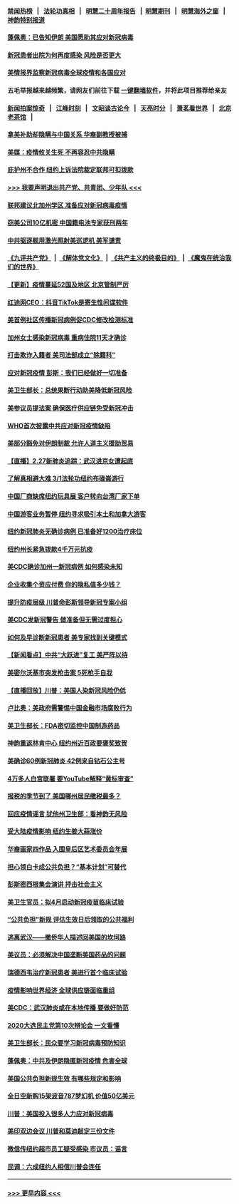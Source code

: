 #### [禁闻热榜](热点新闻.md?=0)  &nbsp;&nbsp;|&nbsp;&nbsp; [法轮功真相](https://github.com/gfw-breaker/truth/blob/master/README.md?=0) &nbsp;&nbsp;|&nbsp;&nbsp; [明慧二十周年报告](https://github.com/gfw-breaker/mh-reports/blob/master/README.md?=0) &nbsp;&nbsp;|&nbsp;&nbsp;[明慧期刊](https://github.com/gfw-breaker/mh-qikan) &nbsp;&nbsp;|&nbsp;&nbsp; [明慧海外之窗](https://github.com/gfw-breaker/mh-news/blob/master/README.md?=0) &nbsp;&nbsp;|&nbsp;&nbsp; [神韵特别报道](https://github.com/gfw-breaker/mh-news/blob/master/shenyun.md?=0)
#### [蓬佩奥：已告知伊朗 美国愿助其应对新冠病毒](../pages/nsc412/n11903212.md?t=02290331) 
#### [新冠患者出院为何再度感染 风险是否更大](../pages/nsc412/n11903262.md?t=02290331) 
#### [美情报界监察新冠病毒全球疫情和各国应对](../pages/nsc412/n11903098.md?t=02290331) 
#### 五毛举报越来越频繁，请网友们前往下载 [一键翻墙软件](https://github.com/gfw-breaker/ssr-accounts)，并将此项目推荐给亲友
#### [新闻拍案惊奇](https://github.com/gfw-breaker/banned-news/blob/master/pages/link4.md) &nbsp;&nbsp;|&nbsp;&nbsp; [江峰时刻](https://github.com/gfw-breaker/banned-news/blob/master/pages/link4.md) &nbsp;&nbsp;|&nbsp;&nbsp; [文昭谈古论今](https://github.com/gfw-breaker/banned-news/blob/master/pages/link4.md) &nbsp;&nbsp;|&nbsp;&nbsp; [天亮时分](https://github.com/gfw-breaker/banned-news/blob/master/pages/link4.md) &nbsp;&nbsp;|&nbsp;&nbsp; [萧茗看世界](https://github.com/gfw-breaker/banned-news/blob/master/pages/link4.md) &nbsp;&nbsp;|&nbsp;&nbsp; [北京老茶馆](https://github.com/gfw-breaker/banned-news/blob/master/pages/link4.md) &nbsp;&nbsp;|&nbsp;&nbsp; 
#### [拿美补助却隐瞒与中国关系 华裔副教授被捕](../pages/nsc412/n11901687.md?t=02290331) 
#### [美媒：疫情攸关生死 不再容忍中共隐瞒](../pages/nsc412/n11901694.md?t=02290331) 
#### [庇护州不合作  纽约上诉法院裁定联邦可扣拨款](../pages/nsc412/n11902238.md?t=02290331) 
#### [>>> 我要声明退出共产党、共青团、少年队 <<<](https://github.com/begood0513/goodnews/blob/master/quit/letter.md) 
#### [联邦建议北加州学区 准备应对新冠病毒疫情](../pages/nsc412/n11902448.md?t=02290331) 
#### [窃美公司10亿机密 中国籍电池专家获刑两年](../pages/nsc412/n11901996.md?t=02290331) 
#### [中共驱逐舰用激光照射美巡逻机 美军谴责](../pages/nsc412/n11901964.md?t=02290331) 
#### [《九评共产党》](https://github.com/begood0513/9ping.md/blob/master/README.md) &nbsp;|&nbsp; [《解体党文化》](../../../../jtdwh.md/blob/master/README.md)  &nbsp;|&nbsp; [《共产主义的终极目的》](../../../../gczydzjmd.md/blob/master/README.md) &nbsp;|&nbsp; [《魔鬼在统治我们的世界》](../../../../mgztzwmdsj.md/blob/master/README.md) 
#### [【更新】疫情蔓延52国及地区 北京管制严厉](../pages/nsc412/n11890652.md?t=02290331) 
#### [红迪网CEO：抖音TikTok是寄生性间谍软件](../pages/nsc412/n11901675.md?t=02290331) 
#### [美首例社区传播新冠病例促CDC修改检测标准](../pages/nsc412/n11901490.md?t=02290331) 
#### [加州女士感染新冠病毒 重病住院11天才确诊](../pages/nsc412/n11901246.md?t=02290331) 
#### [打击欺诈入籍者 美司法部成立“除籍科”](../pages/nsc412/n11901364.md?t=02290331) 
#### [应对新冠疫情 彭斯：我们已经做好一切准备](../pages/nsc412/n11901268.md?t=02290331) 
#### [美卫生部长：总统果断行动助美降低新冠风险](../pages/nsc412/n11900906.md?t=02290331) 
#### [美参议员提法案 确保医疗供应链免受新冠冲击](../pages/nsc412/n11901144.md?t=02290331) 
#### [WHO首次披露中共应对新冠疫情缺陷](../pages/nsc412/n11900978.md?t=02290331) 
#### [美部分豁免对伊朗制裁 允许人道主义援助贸易](../pages/nsc412/n11900859.md?t=02290331) 
#### [【直播】2.27新肺炎追踪：武汉进京女遭起底](../pages/nsc412/n11900415.md?t=02290331) 
#### [了解真相避大难  3/1法轮功纽约布碌崙游行](../pages/nsc412/n11899501.md?t=02290331) 
#### [中国厂商缺席纽约玩具展  客户转向台湾厂家下单](../pages/nsc412/n11899505.md?t=02290331) 
#### [中国游客业务暂停  纽约寻求吸引本土和加拿大游客](../pages/nsc412/n11899492.md?t=02290331) 
#### [纽约新冠肺炎无确诊病例  已准备好1200治疗床位](../pages/nsc412/n11899474.md?t=02290331) 
#### [纽约州长紧急拨款4千万元抗疫](../pages/nsc412/n11899477.md?t=02290331) 
#### [美CDC确诊加州一新冠病例 如何感染未知](../pages/nsc412/n11899165.md?t=02290331) 
#### [企业收集个资应付费 你的隐私值多少钱？](../pages/nsc412/n11898097.md?t=02290331) 
#### [提升防疫层级 川普命彭斯领导新冠专案小组](../pages/nsc412/n11898934.md?t=02290331) 
#### [美CDC发新冠警告 做准备但无需过度担心](../pages/nsc412/n11898923.md?t=02290331) 
#### [如何及早诊断新冠患者 美专家找到关键模式](../pages/nsc412/n11898626.md?t=02290331) 
#### [【新闻看点】中共“大跃进”复工 美严阵以待](../pages/nsc412/n11898221.md?t=02290331) 
#### [美密尔沃基市突发枪击案 5死枪手自戕](../pages/nsc412/n11898687.md?t=02290331) 
#### [【直播回放】川普：美国人染新冠风险仍低](../pages/nsc412/n11898088.md?t=02290331) 
#### [卢比奥：美政府需警惕中国金融市场腐败行为](../pages/nsc412/n11898327.md?t=02290331) 
#### [美卫生部长：FDA密切监控中国制造药品](../pages/nsc412/n11898231.md?t=02290331) 
#### [神韵重返林肯中心 纽约州近百政要褒奖致贺](../pages/nsc412/n11893366.md?t=02290331) 
#### [美确诊60例新冠肺炎 42例来自钻石公主号](../pages/nsc412/n11898098.md?t=02290331) 
#### [4万多人白宫联署 要YouTube解释“黄标审查”](../pages/nsc412/n11897803.md?t=02290331) 
#### [报税的季节到了 美国哪州居民缴税最多？](../pages/nsc412/n11897626.md?t=02290331) 
#### [回应疫情谣言 犹他州卫生部：看神韵无风险](../pages/nsc412/n11896078.md?t=02290331) 
#### [受大陆疫情影响  纽约生姜大蒜涨价](../pages/nsc412/n11896485.md?t=02290331) 
#### [华裔画家四作品  入围皇后区艺术委员会年展](../pages/nsc412/n11896497.md?t=02290331) 
#### [担心领白卡成公共负担？“基本计划”可替代](../pages/nsc412/n11896478.md?t=02290331) 
#### [彭斯密西根集会演讲 抨击社会主义](../pages/nsc412/n11896543.md?t=02290331) 
#### [美卫生官员：拟4月启动新冠疫苗临床试验](../pages/nsc412/n11896357.md?t=02290331) 
#### [“公共负担”新规  评估生效日后领取的公共福利](../pages/nsc412/n11893847.md?t=02290331) 
#### [逃离武汉——撤侨华人描述回美国的坎坷路](../pages/nsc412/n11895897.md?t=02290331) 
#### [美议员：必须解决中国垄断美国药品的问题](../pages/nsc412/n11895991.md?t=02290331) 
#### [瑞德西韦治疗新冠患者 美进行首个临床试验](../pages/nsc412/n11895845.md?t=02290331) 
#### [疫情影响世界经济 全球供应链面临重组](../pages/nsc412/n11895634.md?t=02290331) 
#### [美CDC：武汉肺炎或在本地传播 要做好防范](../pages/nsc412/n11895597.md?t=02290331) 
#### [2020大选民主党第10次辩论会 一文看懂](../pages/nsc412/n11895486.md?t=02290331) 
#### [美卫生部长：民众要学习新冠病毒预防知识](../pages/nsc412/n11895308.md?t=02290331) 
#### [蓬佩奥：中共及伊朗隐匿新冠疫情 危害全球](../pages/nsc412/n11895492.md?t=02290331) 
#### [美国公共负担新规生效 有哪些规定和影响](../pages/nsc412/n11893866.md?t=02290331) 
#### [全日空新购15架波音787梦幻机 价值50亿美元](../pages/nsc412/n11895154.md?t=02290331) 
#### [川普：美国投入很多人力应对新冠病毒](../pages/nsc412/n11894977.md?t=02290331) 
#### [美印双边会议 川普和莫迪敲定三份文件](../pages/nsc412/n11894247.md?t=02290331) 
#### [微信传纽约超市员工疑受感染  市议员：谣言](../pages/nsc412/n11893861.md?t=02290331) 
#### [民调：六成纽约人相信川普会连任](../pages/nsc412/n11893884.md?t=02290331) 

----
#### [ >>> 更早内容 <<< ](../indexes/nsc412-earlier.md)
